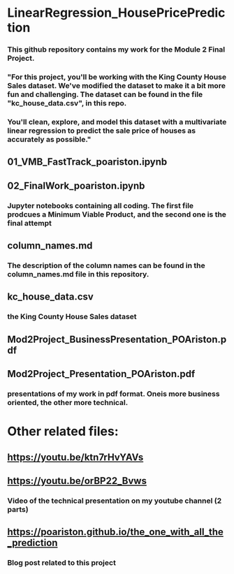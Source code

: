 # LinearRegression_HousePricePrediction
### This github repository contains my work for the Module 2 Final Project.
### "For this project, you'll be working with the King County House Sales dataset. We've modified the dataset to make it a bit more fun and challenging. The dataset can be found in the file "kc_house_data.csv", in this repo.
### You'll clean, explore, and model this dataset with a multivariate linear regression to predict the sale price of houses as accurately as possible."

## 01_VMB_FastTrack_poariston.ipynb
## 02_FinalWork_poariston.ipynb
### Jupyter notebooks containing all coding. The first file prodcues a Minimum Viable Product, and the second one is the final attempt  

## column_names.md
### The description of the column names can be found in the column_names.md file in this repository. 

## kc_house_data.csv
### the King County House Sales dataset

## Mod2Project_BusinessPresentation_POAriston.pdf
## Mod2Project_Presentation_POAriston.pdf
### presentations of my work in pdf format. Oneis more business oriented, the other more technical.

# Other related files:

## https://youtu.be/ktn7rHvYAVs
## https://youtu.be/orBP22_Bvws
### Video of the technical presentation on my youtube channel (2 parts)

## https://poariston.github.io/the_one_with_all_the_prediction
### Blog post related to this project
